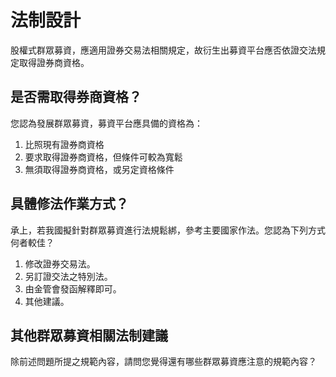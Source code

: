 # 法制設計

股權式群眾募資，應適用證券交易法相關規定，故衍生出募資平台應否依證交法規定取得證券商資格。

## 是否需取得券商資格？

您認為發展群眾募資，募資平台應具備的資格為：

1. 比照現有證券商資格
2. 要求取得證券商資格，但條件可較為寬鬆
3. 無須取得證券商資格，或另定資格條件

## 具體修法作業方式？

承上，若我國擬針對群眾募資進行法規鬆綁，參考主要國家作法。您認為下列方式何者較佳？

1. 修改證券交易法。
2. 另訂證交法之特別法。
3. 由金管會發函解釋即可。
4. 其他建議。

## 其他群眾募資相關法制建議

除前述問題所提之規範內容，請問您覺得還有哪些群眾募資應注意的規範內容？
